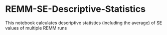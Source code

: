 # REMM-SE-Descriptive-Statistics
This notebook calculates descriptive statistics (including the average)  of SE values of multiple REMM runs
